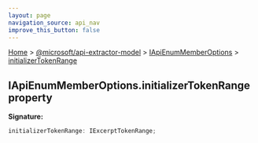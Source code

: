 ```yaml
---
layout: page
navigation_source: api_nav
improve_this_button: false
---
```



[Home](./index.md) &gt; [@microsoft/api-extractor-model](./api-extractor-model.md) &gt; [IApiEnumMemberOptions](./api-extractor-model.iapienummemberoptions.md) &gt; [initializerTokenRange](./api-extractor-model.iapienummemberoptions.initializertokenrange.md)

## IApiEnumMemberOptions.initializerTokenRange property

<b>Signature:</b>

```typescript
initializerTokenRange: IExcerptTokenRange;
```
